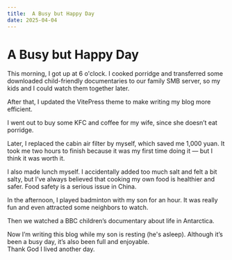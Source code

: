 ```yaml
---
title:  A Busy but Happy Day
date: 2025-04-04
---
```


# A Busy but Happy Day


This morning, I got up at 6 o'clock. I cooked porridge and transferred some downloaded child-friendly documentaries to our family SMB server, so my kids and I could watch them together later.

After that, I updated the VitePress theme to make writing my blog more efficient.

I went out to buy some KFC and coffee for my wife, since she doesn’t eat porridge.

Later, I replaced the cabin air filter by myself, which saved me 1,000 yuan. It took me two hours to finish because it was my first time doing it — but I think it was worth it.

I also made lunch myself. I accidentally added too much salt and felt a bit salty, but I’ve always believed that cooking my own food is healthier and safer. Food safety is a serious issue in China.

In the afternoon, I played badminton with my son for an hour. It was really fun and even attracted some neighbors to watch.

Then we watched a BBC children’s documentary about life in Antarctica.

Now I’m writing this blog while my son is resting (he's asleep). Although it’s been a busy day, it’s also been full and enjoyable.  
Thank God I lived another day.